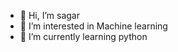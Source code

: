 - 👋 Hi, I’m sagar
- 👀 I’m interested in Machine learning 
- 🌱 I’m currently learning python 
  


<!---
Sp9393sagar/Sp9393sagar is a ✨ special ✨ repository because its `README.md` (this file) appears on your GitHub profile.
You can click the Preview link to take a look at your changes.
--->
